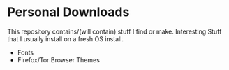 # Personal Downloads

This repository contains/(will contain) stuff I find or make. Interesting Stuff that I usually install on a fresh OS install.

* Fonts
* Firefox/Tor Browser Themes